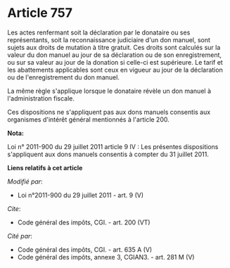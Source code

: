 # Article 757

Les actes renfermant soit la déclaration par le donataire ou ses représentants, soit la reconnaissance judiciaire d'un don
manuel, sont sujets aux droits de mutation à titre gratuit. Ces droits sont calculés sur la valeur du don manuel au jour de
sa déclaration ou de son enregistrement, ou sur sa valeur au jour de la donation si celle-ci est supérieure. Le tarif et les
abattements applicables sont ceux en vigueur au jour de la déclaration ou de l'enregistrement du don manuel. 

La même règle s'applique lorsque le donataire révèle un don manuel à l'administration fiscale. 

Ces dispositions ne s'appliquent pas aux dons manuels consentis aux organismes d'intérêt général mentionnés à l'article 200.

**Nota:**

Loi n° 2011-900 du 29 juillet 2011 article 9 IV : Les présentes dispositions s'appliquent aux dons manuels consentis à
compter du 31 juillet 2011.

**Liens relatifs à cet article**

_Modifié par_:

  - Loi n°2011-900 du 29 juillet 2011 - art. 9 (V)

_Cite_:

  - Code général des impôts, CGI. - art. 200 (VT)

_Cité par_:

  - Code général des impôts, CGI. - art. 635 A (V)
  - Code général des impôts, annexe 3, CGIAN3. - art. 281 M (V)
